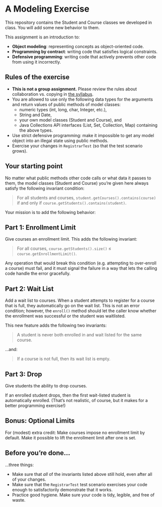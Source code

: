 # A Modeling Exercise

This repository contains the Student and Course classes we developed in class. You will add some new behavior to them.

This assignment is an introduction to:

* **Object modeling**: representing concepts as object-oriented code.
* **Programming by contract**: writing code that satisfies logical constraints.
* **Defensive programming**: writing code that actively prevents other code from using it incorrectly.

## Rules of the exercise

* **This is not a group assignment.** Please review the rules about collaboration vs. copying in [the syllabus](https://moodle.macalester.edu/mod/resource/view.php?id=18335).
* You are allowed to use only the following data types for the arguments and return values of public methods of model classes:
  * numeric types (int, long, char, Integer, etc.),
  * String and Date,
  * your own model classes (Student and Course), and
  * Java Collections API interfaces (List, Set, Collection, Map) containing the above types.
* Use strict defensive programming: make it impossible to get any model object into an illegal state using public methods.
* Exercise your changes in `RegistrarTest` (so that the test scenario grows).

## Your starting point

No matter what public methods other code calls or what data it passes to them, the model classes (Student and Course) you’re given here always satisfy the following invariant condition:

> For all students and courses, `student.getCourses().contains(course)` if and only if `course.getStudents().contains(student)`.

Your mission is to add the following behavior:

## Part 1: Enrollment Limit

Give courses an enrollment limit. This adds the following invariant:

> For all courses, `course.getStudents().size()` ≤ `course.getEnrollmentLimit()`.

Any operation that would break this condition (e.g. attempting to over-enroll a course) must fail, and it must signal the failure in a way that lets the calling code handle the error gracefully.

## Part 2: Wait List

Add a wait list to courses. When a student attempts to register for a course that is full, they automatically go on the wait list. This is not an error condition; however, the `enroll()` method should let the caller know whether the enrollment was successful or the student was waitlisted.

This new feature adds the following two invariants:

> A student is never both enrolled in and wait listed for the same course.

…and:

> If a course is not full, then its wait list is empty.

## Part 3: Drop

Give students the ability to drop courses.

If an enrolled student drops, then the first wait-listed student is automatically enrolled. (That’s not realistic, of course, but it makes for a better programming exercise!)

## Bonus: Optional Limits

For (modest) extra credit: Make courses impose no enrollment limit by default. Make it possible to lift the enrollment limit after one is set.

## Before you’re done…

…three things:

* Make sure that _all_ of the invariants listed above still hold, even after all of your changes.
* Make sure that the `RegistrarTest` test scenario exercises your code enough to satisfactorily demonstrate that it works.
* Practice good hygiene. Make sure your code is tidy, legible, and free of waste.
